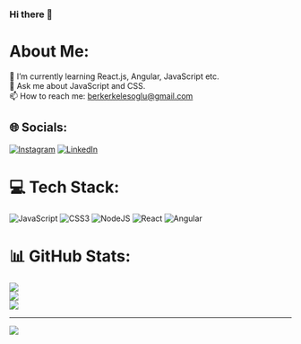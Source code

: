 ### Hi there 👋

<!--
**berkerkls/berkerkls** is a ✨ _special_ ✨ repository because its `README.md` (this file) appears on your GitHub profile.

Here are some ideas to get you started:
-->

# About Me:
🌱 I’m currently learning React.js, Angular, JavaScript etc.<br> 💬 Ask me about JavaScript and CSS.<br> 📫 How to reach me: berkerkelesoglu@gmail.com


## 🌐 Socials:
[![Instagram](https://img.shields.io/badge/Instagram-%23E4405F.svg?logo=Instagram&logoColor=white)](https://instagram.com/berker.kls) [![LinkedIn](https://img.shields.io/badge/LinkedIn-%230077B5.svg?logo=linkedin&logoColor=white)](https://linkedin.com/in/berkerkelesoglu) 

# 💻 Tech Stack:
![JavaScript](https://img.shields.io/badge/javascript-%23323330.svg?style=for-the-badge&logo=javascript&logoColor=%23F7DF1E) ![CSS3](https://img.shields.io/badge/css3-%231572B6.svg?style=for-the-badge&logo=css3&logoColor=white) ![NodeJS](https://img.shields.io/badge/node.js-6DA55F?style=for-the-badge&logo=node.js&logoColor=white) ![React](https://img.shields.io/badge/react-%2320232a.svg?style=for-the-badge&logo=react&logoColor=%2361DAFB) ![Angular](https://img.shields.io/badge/angular-%23DD0031.svg?style=for-the-badge&logo=angular&logoColor=white)
# 📊 GitHub Stats:
![](https://github-readme-stats.vercel.app/api?username=berkerkls&theme=tokyonight&hide_border=false&include_all_commits=false&count_private=false)<br/>
![](https://github-readme-streak-stats.herokuapp.com/?user=berkerkls&theme=tokyonight&hide_border=false)<br/>
![](https://github-readme-stats.vercel.app/api/top-langs/?username=berkerkls&theme=tokyonight&hide_border=false&include_all_commits=false&count_private=false&layout=compact)

---
[![](https://visitcount.itsvg.in/api?id=berkerkls&icon=0&color=0)](https://visitcount.itsvg.in)
